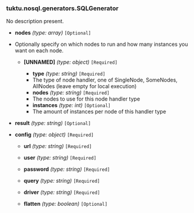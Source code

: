 ### tuktu.nosql.generators.SQLGenerator
No description present.

  * **nodes** *(type: array)* `[Optional]`
  - Optionally specify on which nodes to run and how many instances you want on each node.
 
    * **[UNNAMED]** *(type: object)* `[Required]`

      * **type** *(type: string)* `[Required]`
      - The type of node handler, one of SingleNode, SomeNodes, AllNodes (leave empty for local execution)
 
      * **nodes** *(type: string)* `[Required]`
      - The nodes to use for this node handler type
 
      * **instances** *(type: int)* `[Optional]`
      - The amount of instances per node of this handler type
 
  * **result** *(type: string)* `[Optional]`

  * **config** *(type: object)* `[Required]`

    * **url** *(type: string)* `[Required]`

    * **user** *(type: string)* `[Required]`

    * **password** *(type: string)* `[Required]`

    * **query** *(type: string)* `[Required]`

    * **driver** *(type: string)* `[Required]`

    * **flatten** *(type: boolean)* `[Optional]`


